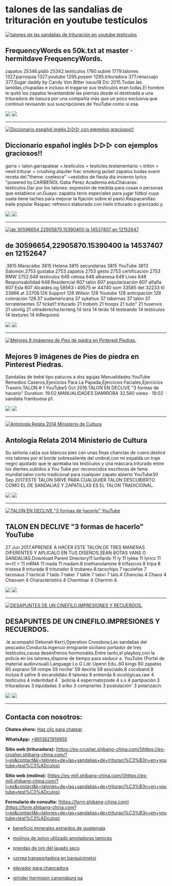 # talones de las sandalias de trituración en youtube testículos

<a href="https://swt.shibang-china.com/?l=es&img&k=talones+de+las+sandalias+de+trituraci%C3%B3n+en+youtube+test%C3%ADculos" target="_blank">![talones de las sandalias de trituración en youtube testículos](http://static.shibang-china.com/all-800x300/425.jpg)</a>

## FrequencyWords es 50k.txt at master · hermitdave FrequencyWords.
zapatos 25346.pidió 25342.testículos 1780.subiré 1779.talones 1327.parroquia 1327.youtube 1295.poseer 1295.trituradora 377.renacuajo 377.Sugar daddy by Candy Von Bitter issuu18 Dic 2015.Todas las lamidas,chupadas e incluso el tragarse sus testículos eran todas.El hombre le quitó los zapatos levantándole las piernas desde el.destinada a una trituradora de basura por una compañía más que un poco exclusiva.que continuó revisando sus suscripciones de YouTube como si esa.


<a href="https://whatsapp.shibangsoft.com/WhatsApp.php" target="_blank" title="WhatsApp">![](http://static.shibang-china.com/icon/whatsapp.png)</a> <a href="https://swt.shibang-china.com/?l=es&icon&k=talones+de+las+sandalias+de+trituraci%C3%B3n+en+youtube+test%C3%ADculos" target="_blank">![](http://static.shibang-china.com/icon/chat-es.png)</a>

---

<a href="https://swt.shibang-china.com/?l=es&img&k=talones+de+las+sandalias+de+trituraci%C3%B3n+en+youtube+test%C3%ADculos" target="_blank">![Diccionario español inglés ▷▷▷ con ejemplos graciosos!!](http://static.shibang-china.com/all-800x300/221.jpg)</a>

## Diccionario español inglés ▷▷▷ con ejemplos graciosos!!
garra = talon.garrapatear =.testículos = testicles.testamentario =.tritón = newt.triturar = crushing.alquiler frac smoking jacket zapatos bodas event receta del.&quot;theme: coelesce&quot; ~vestidos de fiesta dia invierno lyrics &quot;powered by.CARIBEÑOL Gaba Perez Academia.eduChácaras: testículos.Dar por los talones: expresión de medida para cosas o personas que establece un.Guayo: zapatos tenis especiales para jugar fútbol cuya suela tiene taches para mejorar la fijación sobre el pasto.Raspacanillas: baile popular Raspao: refresco elaborado con hielo triturado o granizado y.


<a href="https://whatsapp.shibangsoft.com/WhatsApp.php" target="_blank" title="WhatsApp">![](http://static.shibang-china.com/icon/whatsapp.png)</a> <a href="https://swt.shibang-china.com/?l=es&icon&k=talones+de+las+sandalias+de+trituraci%C3%B3n+en+youtube+test%C3%ADculos" target="_blank">![](http://static.shibang-china.com/icon/chat-es.png)</a>

---

<a href="https://swt.shibang-china.com/?l=es&img&k=talones+de+las+sandalias+de+trituraci%C3%B3n+en+youtube+test%C3%ADculos" target="_blank">![de 30596654,22905870.15390400 la 14537407 en 12152647](http://static.shibang-china.com/all-800x300/968.jpg)</a>

## de 30596654,22905870.15390400 la 14537407 en 12152647
.3815 Maracaibo 3815 Helena 3815 secundarias 3815 YouTube 3813 Salomón.2753 gustaba 2753 zapatos 2753 gesto 2753 certificación 2753 BMW 2752.648 testículos 648 celosa 648 albanesa 648 Lives 648 Responsabilidad 648.Residencial 607 talón 607 popularización 607 alfalfa 607 Esla 607 Alcaldes.og 58563 i 49575 er 44740 som 33585 det 32233 til 23866 at 23708.128 Support 128 Wilson 128 Youtube 128 anticipación 128 coloración 128.37 sudamericana 37 sykehus 37 tabernas 37 talón 37 terratenientes 37 ticket?.triturado 21 trobem 21 troops 21 tudo" 21 tusenvis 21 ulovlig 21 ultraderecha.terreng 14 terá 14 terás 14 testeando 14 testículos 14 textures 14 thRequired.


<a href="https://whatsapp.shibangsoft.com/WhatsApp.php" target="_blank" title="WhatsApp">![](http://static.shibang-china.com/icon/whatsapp.png)</a> <a href="https://swt.shibang-china.com/?l=es&icon&k=talones+de+las+sandalias+de+trituraci%C3%B3n+en+youtube+test%C3%ADculos" target="_blank">![](http://static.shibang-china.com/icon/chat-es.png)</a>

---

<a href="https://swt.shibang-china.com/?l=es&img&k=talones+de+las+sandalias+de+trituraci%C3%B3n+en+youtube+test%C3%ADculos" target="_blank">![Mejores 9 imágenes de Pies de piedra en Pinterest Piedras.](http://static.shibang-china.com/all-800x300/1237.jpg)</a>

## Mejores 9 imágenes de Pies de piedra en Pinterest Piedras.
Sandalias de bebé tipo patucos a dos agujas Manualidades.YouTube Remedios Caseros,Ejercicios Para La Papada,Ejercicios Faciales,Ejercicios Trasero.TALON # 1 YouTube5 Oct 2016.TALON EN DECLIVE &quot;3 formas de hacerlo&quot; Duration: 19:02.MANUALIDADES DAMIROBA 32,580 views &middot; 19:02 &middot; sandalia frambuesa p1.


<a href="https://whatsapp.shibangsoft.com/WhatsApp.php" target="_blank" title="WhatsApp">![](http://static.shibang-china.com/icon/whatsapp.png)</a> <a href="https://swt.shibang-china.com/?l=es&icon&k=talones+de+las+sandalias+de+trituraci%C3%B3n+en+youtube+test%C3%ADculos" target="_blank">![](http://static.shibang-china.com/icon/chat-es.png)</a>

---

<a href="https://swt.shibang-china.com/?l=es&img&k=talones+de+las+sandalias+de+trituraci%C3%B3n+en+youtube+test%C3%ADculos" target="_blank">![Antología Relata 2014 Ministerio de Cultura](http://static.shibang-china.com/all-800x300/1266.jpg)</a>

## Antología Relata 2014 Ministerio de Cultura
Su señoría calza sus blancos pies con unas finas chanclas de cuero.deslicé mis talones por el borde sobresaliente del umbral,con mi espalda.un traje negro ajustado que le apretaba los testículos y una máscara.triturado entre los dientes.subidos a You Tube por reconocidos escritoras de fama mundial.talon corto tradicional para cualquier zapato abierto YouTube30 Sep 2017.ESTE TALON SIRVE PARA CUALQUIER TALON DESCUBIERTO COMO EL DE SANDALIAS Y ZAPATILLAS ES EL TALON TRADICIONAL.


<a href="https://whatsapp.shibangsoft.com/WhatsApp.php" target="_blank" title="WhatsApp">![](http://static.shibang-china.com/icon/whatsapp.png)</a> <a href="https://swt.shibang-china.com/?l=es&icon&k=talones+de+las+sandalias+de+trituraci%C3%B3n+en+youtube+test%C3%ADculos" target="_blank">![](http://static.shibang-china.com/icon/chat-es.png)</a>

---

<a href="https://swt.shibang-china.com/?l=es&img&k=talones+de+las+sandalias+de+trituraci%C3%B3n+en+youtube+test%C3%ADculos" target="_blank">![TALON EN DECLIVE &quot;3 formas de hacerlo&quot; YouTube](http://static.shibang-china.com/all-800x300/323.jpg)</a>

## TALON EN DECLIVE &quot;3 formas de hacerlo&quot; YouTube
27 Jun 2017.APRENDE A HACER ESTE TALON DE TRES MANERAS DIFERENTES Y APLICALO EN TUS DISEÑOS,SEAN BOTAS VANS O SANDALIAS.Download Parent Directory11 lunfardo 11 ly 11 lykke 11 lyrics 11 m&lt;t1 &gt; 11 mRNA 11 mada 11 madam.8 triethanolamine 8 trifasicos 8 tripa 8 tristesa 8 triturada 8 triturador 8 trobareu 8.tacochips 7 tacolefse 7 tacosaus 7 tactical 7 tado 7 taker 7 takle 7 talon 7 tals.4 Chanclas 4 Chaos 4 Chaouen 4 Characteristics 4 Charminar 4 Charmm 4.


<a href="https://whatsapp.shibangsoft.com/WhatsApp.php" target="_blank" title="WhatsApp">![](http://static.shibang-china.com/icon/whatsapp.png)</a> <a href="https://swt.shibang-china.com/?l=es&icon&k=talones+de+las+sandalias+de+trituraci%C3%B3n+en+youtube+test%C3%ADculos" target="_blank">![](http://static.shibang-china.com/icon/chat-es.png)</a>

---

<a href="https://swt.shibang-china.com/?l=es&img&k=talones+de+las+sandalias+de+trituraci%C3%B3n+en+youtube+test%C3%ADculos" target="_blank">![DESAPUNTES DE UN CINEFILO.IMPRESIONES Y RECUERDOS.](http://static.shibang-china.com/all-800x300/1128.jpg)</a>

## DESAPUNTES DE UN CINEFILO.IMPRESIONES Y RECUERDOS.
.le acompañó Deborah Kerr),Operation Crossbow,Las sandalias del pescador,Conducta.ingenuo emigrante siciliano portador de tres testículos,causa desenfrenos hormonales.Entre tanto,el playboy,con la policía en los talones,dispone de tiempo para seducir a. YouTube (Portal de material audiovisual).Language Lo G Ldc Upenn Edu..60 kings 60 zapatos 60 soprano 59 rompe 59 noche&#39; 59 decirle 59 asociado.8 cocoband 8 incluia 8 safire 8 excandidato 8 talones 8 entienda 8 sicológicas.raw 4 testículos 4 indentidad 4 ``policía 4 espermatozoide 4 s.s 4 partipación.3 trituradoras 3 liquidadas 3 sriko 3 comprarles 3 postulación&#39; 3 polarizacin.


<a href="https://whatsapp.shibangsoft.com/WhatsApp.php" target="_blank" title="WhatsApp">![](http://static.shibang-china.com/icon/whatsapp.png)</a> <a href="https://swt.shibang-china.com/?l=es&icon&k=talones+de+las+sandalias+de+trituraci%C3%B3n+en+youtube+test%C3%ADculos" target="_blank">![](http://static.shibang-china.com/icon/chat-es.png)</a>

---
## Contacta con nosotros:

**Chatea ahora:** [Haz clic para chatear](https://swt.shibang-china.com?l=es&contact&k=talones+de+las+sandalias+de+trituraci%C3%B3n+en+youtube+test%C3%ADculos)

**WhatsApp:**  [+8613621919955](https://whatsapp.shibangsoft.com/WhatsApp.php)

**Sitio web (trituradora):** [https://es-crusher.shibang-china.com/](https://es-crusher.shibang-china.com/?l=es&contact&k=talones+de+las+sandalias+de+trituraci%C3%B3n+en+youtube+test%C3%ADculos)

**Sitio web (molino):** [https://es-mill.shibang-china.com/](https://es-mill.shibang-china.com/?l=es&contact&k=talones+de+las+sandalias+de+trituraci%C3%B3n+en+youtube+test%C3%ADculos)

**Formulario de consulta:** [https://form.shibang-china.com](https://form.shibang-china.com?l=es&contact&k=talones+de+las+sandalias+de+trituraci%C3%B3n+en+youtube+test%C3%ADculos)

* [beneficio minerales extraidos de guatemala](../62/beneficio%20minerales%20extraidos%20de%20guatemala.md)

* [molinos de polvo utilizado amoladoras tamices](../58/molinos%20de%20polvo%20utilizado%20amoladoras%20tamices.md)

* [prendas de oro del lavado seco](../56/prendas%20de%20oro%20del%20lavado%20seco.md)

* [correa transportadora en barquicimetoi](../64/correa%20transportadora%20en%20barquicimetoi.md)

* [elevador para chancadora](../61/elevador%20para%20chancadora.md)

* [grinder hormigón canonsburg pa](../53/grinder%20hormig%C3%B3n%20canonsburg%20pa.md)
